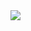 <a href="https://github.com/anuraghazra/github-readme-stats">
  <img align="center" src="https://github-readme-stats.vercel.app/api/top-langs/?username=aahlrichs5&layout=compact&theme=transparent&langs_count=8" />
</a>